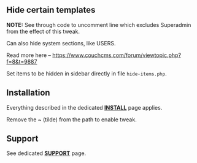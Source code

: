 ## Hide certain templates

**NOTE:** See through code to uncomment line which excludes Superadmin from the effect of this tweak.

Can also hide system sections, like USERS.

Read more here &ndash; https://www.couchcms.com/forum/viewtopic.php?f=8&t=9887

Set items to be hidden in sidebar directly in file `hide-items.php`.

## Installation

Everything described in the dedicated [**INSTALL**](/INSTALL.md) page applies.

Remove the ~ (tilde) from the path to enable tweak.

## Support

See dedicated [**SUPPORT**](/SUPPORT.md) page.

